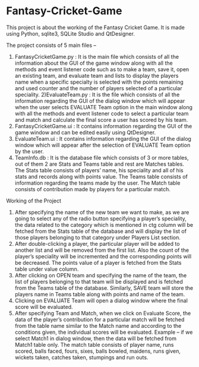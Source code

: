 # Fantasy-Cricket-Game
This project is about the working of the Fantasy Cricket Game. It is made using Python, sqlite3, SQLite Studio and QtDesigner.


The project consists of 5 main files –
1) FantasyCricketGame.py : It is the main file which consists of all the information about 
the GUI of the game window along with all the methods and event listener code such 
as to make a team, save it, open an existing team, and evaluate team and lists to 
display the players name when a specific specialty is selected with the points 
remaining and used counter and the number of players selected of a particular 
speciality.
2)EvaluateTeam.py : It is the file which consists of all the information regarding the 
GUI of the dialog window which will appear when the user selects EVALUATE 
Team option in the main window along with all the methods and event listener code to 
select a particular team and match and calculate the final score a user has scored by 
his team.
3) FantasyCricketGame.ui : It contains information regarding the GUI of the game 
window and can be edited easily using QtDesigner.
4) EvaluateTeam.ui : It contains information regarding the GUI of the dialog window 
which will appear after the selection of EVALUATE Team option by the user.
5) TeamInfo.db : It is the database file which consists of 3 or more tables, out of them 2 
are Stats and Teams table and rest are Matches tables. The Stats table consists of 
players’ name, his speciality and all of his stats and records along with points value. 
The Teams table consists of information regarding the teams made by the user. The 
Match table consists of contribution made by players for a particular match.


Working of the Project
1) After specifying the name of the new team we want to make, as we are going to select 
any of the radio button specifying a player’s speciality, the data related to the category 
which is mentioned in ctg column will be fetched from the Stats table of the database 
and will display the list of those players belonging to that category under Players List 
section.
2) After double-clicking a player, the particular player will be added to another list and 
will be removed from the first list. Also the count of the player’s speciality will be 
incremented and the corresponding points will be decreased. The points value of a 
player is fetched from the Stats table under value column.
3) After clicking on OPEN team and specifying the name of the team, the list of players 
belonging to that team will be displayed and is fetched from the Teams table of the 
database. Similarly, SAVE team will store the players name in Teams table along with 
points and name of the team.
4) Clicking on EVALUATE Team will open a dialog window where the final score will 
be evaluated.
5) After specifying Team and Match, when we click on Evaluate Score, the data of the 
player’s contribution for a particular match will be fetched from the table name 
similar to the Match name and according to the conditions given, the individual scores 
will be evaluated. Example – if we select Match1 in dialog window, then the data will 
be fetched from Match1 table only. The match table consists of player name, runs 
scored, balls faced, fours, sixes, balls bowled, maidens, runs given, wickets taken, 
catches taken, stumpings and run outs.
